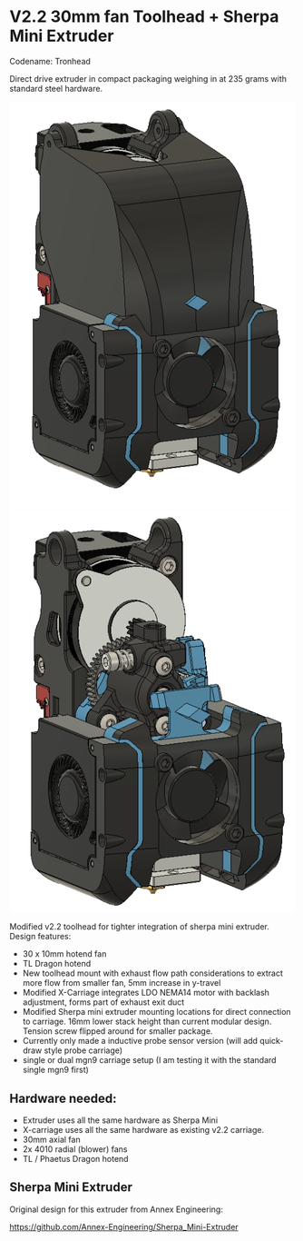 # V2.2 30mm fan Toolhead + Sherpa Mini Extruder
Codename: Tronhead

Direct drive extruder in compact packaging weighing in at 235 grams with standard steel hardware.

![picture](Images/tronhead_complete_3.PNG)
![picture](Images/uncovered.PNG)

Modified v2.2 toolhead for tighter integration of sherpa mini extruder. Design features:

- 30 x 10mm hotend fan
- TL Dragon hotend
- New toolhead mount with exhaust flow path considerations to extract more flow from smaller fan, 5mm increase in y-travel
- Modified X-Carriage integrates LDO NEMA14 motor with backlash adjustment, forms part of exhaust exit duct
- Modified Sherpa mini extruder mounting locations for direct connection to carriage. 16mm lower stack height than current modular design. Tension screw flipped around for smaller package.
- Currently only made a inductive probe sensor version (will add quick-draw style probe carriage)
- single or dual mgn9 carriage setup (I am testing it with the standard single mgn9 first)

## Hardware needed:
- Extruder uses all the same hardware as Sherpa Mini
- X-carriage uses all the same hardware as existing v2.2 carriage.
- 30mm axial fan
- 2x 4010 radial (blower) fans
- TL / Phaetus Dragon hotend

## Sherpa Mini Extruder
Original design for this extruder from Annex Engineering:

https://github.com/Annex-Engineering/Sherpa_Mini-Extruder
